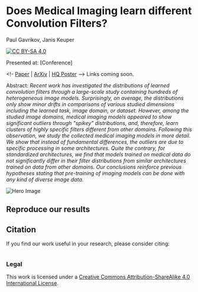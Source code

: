 # Does Medical Imaging learn different Convolution Filters?
Paul Gavrikov, Janis Keuper

[![CC BY-SA 4.0][cc-by-sa-shield]][cc-by-sa]

Presented at: [Conference]

<!- [Paper]() | [ArXiv]() | [HQ Poster]() -->
Links coming soon.


Abstract: *Recent work has investigated the distributions of learned convolution filters through a large-scale study containing hundreds of heterogeneous image models. Surprisingly, on average, the distributions only show minor drifts in comparisons of various studied dimensions including the learned task, image domain, or dataset. However, among the studied image domains, medical imaging models appeared to show significant outliers through "spikey" distributions, and, therefore, learn clusters of highly specific filters different from other domains. Following this observation, we study the collected medical imaging models in more detail. We show that instead of fundamental differences, the outliers are due to specific processing in some architectures. Quite the contrary, for standardized architectures, we find that models trained on medical data do not significantly differ in their filter distributions from similar architectures trained on data from other domains. Our conclusions reinforce previous hypotheses stating that pre-training of imaging models can be done with any kind of diverse image data.*


[cc-by-sa]: http://creativecommons.org/licenses/by-sa/4.0/
[cc-by-sa-image]: https://licensebuttons.net/l/by-sa/4.0/88x31.png
[cc-by-sa-shield]: https://img.shields.io/badge/License-CC%20BY--SA%204.0-lightgrey.svg

![Hero Image]()


## Reproduce our results


## Citation 

If you find our work useful in your research, please consider citing:

```

```

### Legal
This work is licensed under a
[Creative Commons Attribution-ShareAlike 4.0 International License][cc-by-sa].
